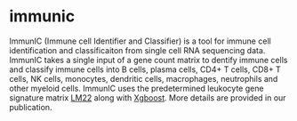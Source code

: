 # immunic
ImmunIC (Immune cell Identifier and Classifier) is a tool for immune cell identification and classificaiton from single cell RNA sequencing data. ImmunIC takes a single input of a gene count matrix to dentify immune cells and classify immune cells into B cells, plasma cells, CD4+ T cells, CD8+ T cells, NK cells, monocytes, dendritic cells, macrophages, neutrophils and other myeloid cells. ImmunIC uses the predetermined leukocyte gene signature matrix [LM22](https://www.nature.com/articles/nmeth.3337) along with [Xgboost](https://dl.acm.org/doi/10.1145/2939672.2939785). More details are provided in our publication.
